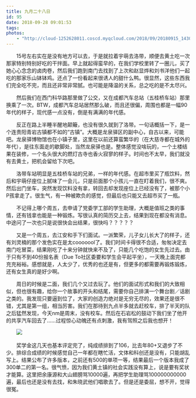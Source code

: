 ```yaml
---
title: 九月二十八日
id: 95
date: 2018-09-28 09:01:53
tags:
photos:
    - "http://cloud-1252628011.coscd.myqcloud.com/2018/09/20180915_143052.jpg"
---
```

　　15号左右实在是没有地方可以去，于是就拉着宇萌去洛带，顺便去黄土吃一次那家特别特别好吃的干拌面。早上就起得蛮早的，在我们学校里转了一圈儿，买了她心心念念的卤肉卷，然后我们跑到南门去找到了上次和赵显烨和刘书洋他们一起吃的那家乐山钵钵鸡。还点了一份看起来很诱人的甜什么鸭。很显然，这些东西我们完全吃不完，而且还非常非常腻。也可能是降温的关系，总之吃的是不太尽兴。

　　然后我们在西门科华路那里做了公交，又在成都汽车总站（五桂桥车站）那里换乘了一次。BTW，成都汽车总站居然那么破，而且还很偏，周围也都是一幅90年代的样子，现代感一点没有，倒是有满满的年代感。

　　反正在路上半睡半醒地颠簸，也没有很久就到了洛带。一句话概括一下，是一个连贵阳青岩古镇都不如的“古镇”。大概是龙泉驿区的副中心，自古以来，可能吧。龙泉驿博物馆也在小镇子里，这里在以前还算蛮繁华的（在大慈寺都在城外的年代），是往东面走的歇脚处，当然龙泉驿也是。整体感觉没啥玩的，一个土楼结果在装修，一个名头很大的燃灯古寺也香火寂寥的样子。时间也不太早，我们就没有去黄土，把机会留给下次吧。

　　洛带车站明显是五桂桥车站的兄弟，一样的年代感。在超市里买了瓶饮料，然后和宇萌仔座位上腻味了一会儿，只是前面那个小孩儿一直在盯着我们，很不爽。然后出门坐车，突然发现饮料没有拿，转回去却发现座位上已经没有了，被那个小P孩拿走了。很生气，有一种被欺负的感觉，但最后也只能又去超市买了一瓶。

　　不记得上哪个周五，去申请了党委学工部的学生助理，大概是值班之类的事情，还有钱拿也能是一种锻炼。写很认真的简历交上去，结果到现在都没有消息。中途问了一次也只是说很快会出结果，很快吗？？？？？

　　又是一个周五，去江安和手下们面试。一派繁荣，儿子女儿长大了的样子，还有刘灵楠的那个发色实在是太cooooool了。我们时间卡得很不合适，匆匆决定去南门吃冒菜，结果刚吃了十来分钟就快来不及了，只能几个吃饱的女生先过去。由于只有不到40份报名表（Due To社区委要和学生会平起平坐），一天晚上面完都充充裕裕。感想就是，人太少了，优秀的也还是有，但更多的都需要再锻炼锻炼，还有女生真的是好少啊。

　　周日的时候是二面，我们几个又过去玩了。他们的面试形式和我们的大致相似，但也很有趣，给你一个故事的开头和结尾，需要你自己排演一个舞台剧／话剧之类的。我发现只要逼到位了，大家的创造力绝对是无穷无尽的，效果还是很不错，尤其是第一组，相当厉害。我们在那待到九点半多就去赶校车，排了半天的队之后猛然发现，今天nm是周末，没有校车。然后在石岩松的鼓动下我们坐了他开的共享汽车回去了……过程惊心动魄还有点刺激，我有驾照之后我也想开！

　　![](http://cloud-1252628011.coscd.myqcloud.com/2018/09/20180916_224947.jpg)

　　奖学金这几天也基本评定完了，纯成绩排到了106，比去年80+又退步了不少。排综合成绩的时候感觉自己一年都在瞎忙活，文体和科创还是没有，只能胡乱写上。结果公布了许多版本，之前还有500的单项一等，结果最后一个版本我成了300单二的第一名。很气愤，因为我们黄土镇的社会实践没有算上，说是要有奖状才能算。这里把余康源和大山翅膀骂10000遍，再把学生助理骂100000000000遍，最后也还是没有去找，和朱晓武他们唱歌去了。但是还是委屈，想不开，觉得很冤。


